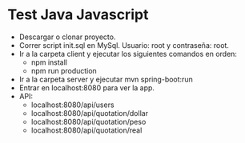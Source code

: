 # Test Java Javascript

- Descargar o clonar proyecto.
- Correr script init.sql en MySql. Usuario: root y contraseña: root.
- Ir a la carpeta client y ejecutar los siguientes comandos en orden:
  - npm install
  - npm run production
- Ir a la carpeta server y ejecutar mvn spring-boot:run
- Entrar en localhost:8080 para ver la app.
- API:
  - localhost:8080/api/users
  - localhost:8080/api/quotation/dollar
  - localhost:8080/api/quotation/peso
  - localhost:8080/api/quotation/real
